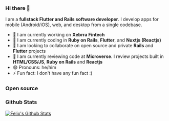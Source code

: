 ### Hi there 👋
I am a **fullstack Flutter and Rails software developer**. I develop apps for mobile (Android/iOS), web, and desktop from a single codebase.

- 🔭 I am currently working on **Xebrra Fintech**
- 🌱 I am currently coding in **Ruby on Rails**, **Flutter**, and **Nuxtjs (Reactjs)**
- 👯 I am looking to collaborate on open source and private **Rails** and **Flutter** projects
- 🤔 I am currently reviewing code at **Microverse**. I review projects built in **HTML/CSS/JS**, **Ruby on Rails** and **Reactjs**
- 😄 Pronouns: he/him
- ⚡ Fun fact: I don't have any fun fact :)

### Open source

### Github Stats

[![Felix's Github Stats](https://github-readme-stats.vercel.app/api?username=afanimartin&count_private=true&theme=default&show_icons=true)](https://github.com/klassyentrepreneurs)
